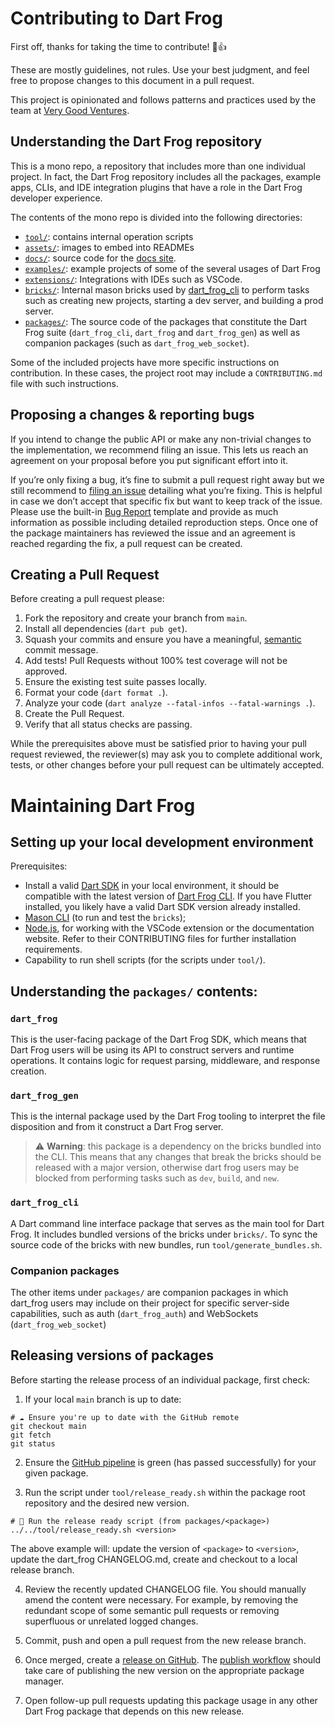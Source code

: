 # Contributing to Dart Frog

First off, thanks for taking the time to contribute! 🎉👍

These are mostly guidelines, not rules. Use your best judgment, and feel free to propose changes to this document in a pull request.

This project is opinionated and follows patterns and practices used by the team at [Very Good Ventures][very_good_ventures_link].

## Understanding the Dart Frog repository

This is a mono repo, a repository that includes more than one individual project. In fact, the Dart Frog repository includes all the packages, example apps, CLIs, and IDE integration plugins that have a role in the Dart Frog developer experience.

The contents of the mono repo is divided into the following directories:

- [`tool/`](https://github.com/dart-frog-dev/dart_frog/tree/main/tool): contains internal operation scripts
- [`assets/`](https://github.com/dart-frog-dev/dart_frog/tree/main/assets): images to embed into READMEs
- [`docs/`](https://github.com/dart-frog-dev/dart_frog/tree/main/docs): source code for the [docs site][dart_frog_site].
- [`examples/`](https://github.com/dart-frog-dev/dart_frog/tree/main/examples): example projects of some of the several usages of Dart Frog
- [`extensions/`](https://github.com/dart-frog-dev/dart_frog/tree/main/extensions): Integrations with IDEs such as VSCode.
- [`bricks/`](https://github.com/dart-frog-dev/dart_frog/tree/main/bricks): Internal mason bricks used by [dart_frog_cli][dart_frog_cli_link] to perform tasks such as creating new projects, starting a dev server, and building a prod server.
- [`packages/`](https://github.com/dart-frog-dev/dart_frog/tree/main/packages): The source code of the packages that constitute the Dart Frog suite (`dart_frog_cli`, `dart_frog` and `dart_frog_gen`) as well as companion packages (such as `dart_frog_web_socket`).

Some of the included projects have more specific instructions on contribution. In these cases, the project root may include a `CONTRIBUTING.md` file with such instructions.

## Proposing a changes & reporting bugs

If you intend to change the public API or make any non-trivial changes to the implementation, we recommend filing an issue. This lets us reach an agreement on your proposal before you put significant effort into it.

If you’re only fixing a bug, it’s fine to submit a pull request right away but we still recommend to [filing an issue][issue_creation_link] detailing what you’re fixing. This is helpful in case we don’t accept that specific fix but want to keep track of the issue. Please use the built-in [Bug Report][bug_report_link] template and provide as much information as possible including detailed reproduction steps. Once one of the package maintainers has reviewed the issue and an agreement is reached regarding the fix, a pull request can be created.

## Creating a Pull Request

Before creating a pull request please:

1. Fork the repository and create your branch from `main`.
1. Install all dependencies (`dart pub get`).
1. Squash your commits and ensure you have a meaningful, [semantic][conventional_commits_link] commit message.
1. Add tests! Pull Requests without 100% test coverage will not be approved.
1. Ensure the existing test suite passes locally.
1. Format your code (`dart format .`).
1. Analyze your code (`dart analyze --fatal-infos --fatal-warnings .`).
1. Create the Pull Request.
1. Verify that all status checks are passing.

While the prerequisites above must be satisfied prior to having your
pull request reviewed, the reviewer(s) may ask you to complete additional
work, tests, or other changes before your pull request can be ultimately
accepted.

# Maintaining Dart Frog

## Setting up your local development environment

Prerequisites:

- Install a valid [Dart SDK](https://dart.dev/get-dart) in your local environment, it should be compatible with the latest version of [Dart Frog CLI](https://github.com/dart-frog-dev/dart_frog/blob/main/packages/dart_frog_cli/pubspec.yaml). If you have Flutter installed, you likely have a valid Dart SDK version already installed.
- [Mason CLI][mason_install_link] (to run and test the `bricks`);
- [Node.js][node_js_dowload_link], for working with the VSCode extension or the documentation website. Refer to their CONTRIBUTING files for further installation requirements.
- Capability to run shell scripts (for the scripts under `tool/`).

## Understanding the `packages/` contents:

### `dart_frog`

This is the user-facing package of the Dart Frog SDK, which means that Dart Frog users will be using its API to construct servers and runtime operations. It contains logic for request parsing, middleware, and response creation.

### `dart_frog_gen`

This is the internal package used by the Dart Frog tooling to interpret the file disposition and from it construct a Dart Frog server.

> :warning: **Warning**: this package is a dependency on the bricks bundled into the CLI. This means that any changes that break the bricks should be released with a major version, otherwise dart frog users may be blocked from performing tasks such as `dev`, `build`, and `new`.

### `dart_frog_cli`

A Dart command line interface package that serves as the main tool for Dart Frog. It includes bundled versions of the bricks under `bricks/`. To sync the source code of the bricks with new bundles, run `tool/generate_bundles.sh`.

### Companion packages

The other items under `packages/` are companion packages in which dart_frog users may include on their project for specific server-side capabilities, such as auth (`dart_frog_auth`) and WebSockets (`dart_frog_web_socket`)

## Releasing versions of packages

Before starting the release process of an individual package, first check:

1. If your local `main` branch is up to date:

```shell
# ☁️ Ensure you're up to date with the GitHub remote
git checkout main
git fetch
git status
```

2. Ensure the [GitHub pipeline](https://github.com/dart-frog-dev/dart_frog/actions) is green (has passed successfully) for your given package.

3. Run the script under `tool/release_ready.sh` within the package root repository and the desired new version.

```shell
# 🚀 Run the release ready script (from packages/<package>)
../../tool/release_ready.sh <version>
```

The above example will: update the version of `<package>` to `<version>`, update the dart_frog CHANGELOG.md, create and checkout to a local release branch.

4. Review the recently updated CHANGELOG file. You should manually amend the content were necessary. For example, by removing the redundant scope of some semantic pull requests or removing superfluous or unrelated logged changes.

5. Commit, push and open a pull request from the new release branch.

6. Once merged, create a [release on GitHub][github_release_link]. The [publish workflow](https://github.com/dart-frog-dev/dart_frog/blob/main/.github/workflows/publish.yaml) should take care of publishing the new version on the appropriate package manager.

7. Open follow-up pull requests updating this package usage in any other Dart Frog package that depends on this new release.

[conventional_commits_link]: https://www.conventionalcommits.org/en/v1.0.0
[bug_report_link]: https://github.com/dart-frog-dev/dart_frog/issues/new?assignees=&labels=bug&projects=&template=bug_report.md&title=fix%3A+
[issue_creation_link]: https://github.com/dart-frog-dev/dart_frog/issues/new/choose
[very_good_ventures_link]: https://verygood.ventures
[dart_frog_site]: https://dart-frog.dev/
[dart_frog_cli_link]: https://pub.dev/packages/dart_frog_cli
[node_js_dowload_link]: https://nodejs.org/pt-br/download
[mason_install_link]: https://docs.brickhub.dev/installing/
[dart_standalone_link]: https://dart.dev/get-dart
[dart_on_flutter_link]: https://docs.flutter.dev/get-started/install
[github_release_link]: https://github.com/dart-frog-dev/dart_frog/releases
